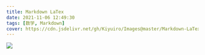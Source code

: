 ```yaml
---
title: Markdown LaTex
date: 2021-11-06 12:49:30
tags: [数学, Markdown]
cover: https://cdn.jsdelivr.net/gh/Kiyuiro/Images@master/Markdown-LaTex/cover-2021-11-18-11-03-03-976a1062189e17c386443ffab043f457-d887cc.png
---
```


![](https://cdn.jsdelivr.net/gh/Kiyuiro/Images@master/本地服务器运行HTML/cover-2021-11-18-11-03-07-71f9e96715716d8aebafcf10f15f2a40-1978b0.jpg)